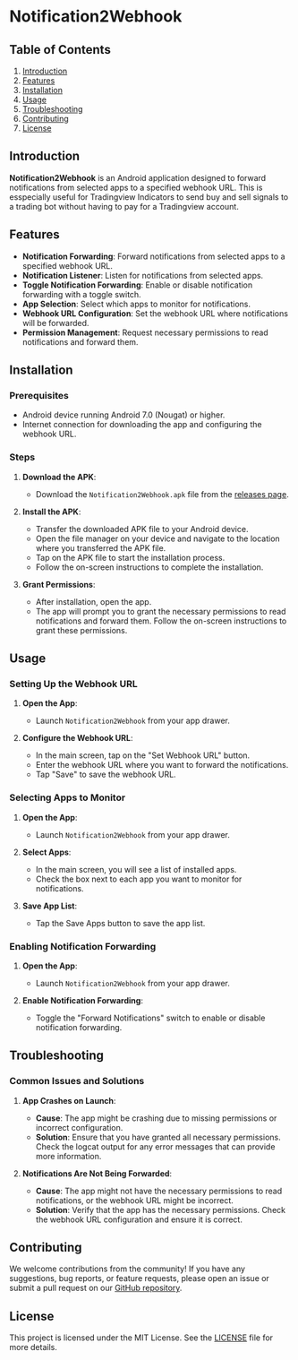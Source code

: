 # Notification2Webhook

## Table of Contents

1. [Introduction](#introduction)
2. [Features](#features)
3. [Installation](#installation)
4. [Usage](#usage)
5. [Troubleshooting](#troubleshooting)
6. [Contributing](#contributing)
7. [License](#license)

## Introduction

**Notification2Webhook** is an Android application designed to forward notifications from selected apps to a specified webhook URL. This is esspecially useful for Tradingview Indicators to send buy and sell signals to a trading bot without having to pay for a Tradingview account. 

## Features

- **Notification Forwarding**: Forward notifications from selected apps to a specified webhook URL.
- **Notification Listener**: Listen for notifications from selected apps.
- **Toggle Notification Forwarding**: Enable or disable notification forwarding with a toggle switch.
- **App Selection**: Select which apps to monitor for notifications.
- **Webhook URL Configuration**: Set the webhook URL where notifications will be forwarded.
- **Permission Management**: Request necessary permissions to read notifications and forward them.

## Installation

### Prerequisites

- Android device running Android 7.0 (Nougat) or higher.
- Internet connection for downloading the app and configuring the webhook URL.

### Steps

1. **Download the APK**:
   - Download the `Notification2Webhook.apk` file from the [releases page](https://github.com/yourusername/NotificationWebhookApp/releases).

2. **Install the APK**:
   - Transfer the downloaded APK file to your Android device.
   - Open the file manager on your device and navigate to the location where you transferred the APK file.
   - Tap on the APK file to start the installation process.
   - Follow the on-screen instructions to complete the installation.

3. **Grant Permissions**:
   - After installation, open the app.
   - The app will prompt you to grant the necessary permissions to read notifications and forward them. Follow the on-screen instructions to grant these permissions.

## Usage

### Setting Up the Webhook URL

1. **Open the App**:
   - Launch `Notification2Webhook` from your app drawer.

2. **Configure the Webhook URL**:
   - In the main screen, tap on the "Set Webhook URL" button.
   - Enter the webhook URL where you want to forward the notifications.
   - Tap "Save" to save the webhook URL.

### Selecting Apps to Monitor

1. **Open the App**:
   - Launch `Notification2Webhook` from your app drawer.

2. **Select Apps**:
   - In the main screen, you will see a list of installed apps.
   - Check the box next to each app you want to monitor for notifications.

3. **Save App List**:
   - Tap the Save Apps button to save the app list.
  

### Enabling Notification Forwarding

1. **Open the App**:
   - Launch `Notification2Webhook` from your app drawer.

2. **Enable Notification Forwarding**:
   - Toggle the "Forward Notifications" switch to enable or disable notification forwarding.

## Troubleshooting

### Common Issues and Solutions

1. **App Crashes on Launch**:
   - **Cause**: The app might be crashing due to missing permissions or incorrect configuration.
   - **Solution**: Ensure that you have granted all necessary permissions. Check the logcat output for any error messages that can provide more information.

2. **Notifications Are Not Being Forwarded**:
   - **Cause**: The app might not have the necessary permissions to read notifications, or the webhook URL might be incorrect.
   - **Solution**: Verify that the app has the necessary permissions. Check the webhook URL configuration and ensure it is correct.



## Contributing

We welcome contributions from the community! If you have any suggestions, bug reports, or feature requests, please open an issue or submit a pull request on our [GitHub repository](https://github.com/yourusername/NotificationWebhookApp).

## License

This project is licensed under the MIT License. See the [LICENSE](LICENSE) file for more details.
